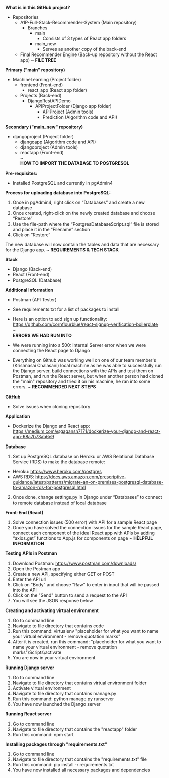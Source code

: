 **What is in this GitHub project?**
- Repositories
  - A1P-Full-Stack-Recommender-System (Main repository)
    - Branches
      - main
        - Consists of 3 types of React app folders
      - main_new
        - Serves as another copy of the back-end
  - Final Recommender Engine (Back-up repository without the React app)
~
**FILE TREE**

**Primary ("main" repository)**
- MachineLearning (Project folder)
  - frontend (Front-end)
    - react_app (React app folder)
  - Projects (Back-end)
    - DjangoRestAPIDemo
      - APIProjectFolder (Django app folder)
        - APIProject (Admin tools)
        - Prediction (Algorithm code and API)

**Secondary ("main_new" repository)**
- djangoproject (Project folder)
  - djangoapp (Algorithm code and API)
  - djangoproject (Admin tools)
  - reactapp (Front-end)  
~       
**HOW TO IMPORT THE DATABASE TO POSTGRESQL**

**Pre-requisites:**

- Installed PostgreSQL and currently in pgAdmin4

**Process for uploading database into PostgreSQL:**

1. Once in pgAdmin4, right click on “Databases” and create a new database
2. Once created, right-click on the newly created database and choose “Restore”
3. Use the file-path where the “PostgresDatabaseScript.sql” file is stored and place it in the “Filename” section
4. Click on “Restore”

The new database will now contain the tables and data that are necessary for the Django app.
~
**REQUIREMENTS & TECH STACK**

**Stack**

- Django (Back-end)
- React (Front-end)
- PostgreSQL (Database)

**Additional Information**
- Postman (API Tester)
- See requirements.txt for a list of packages to install
- Here is an option to add sign up functionality: https://github.com/cornflourblue/react-signup-verification-boilerplate   
~        
 **ERRORS WE HAD RUN INTO**

 - We were running into a 500: Internal Server error when we were connecting the React page to Django
 - Everything on Github was working well on one of our team member's (Krishnasai Chalasani) local machine as he was able to successfully run the Django server, build connections with the APIs and test them on Postman, and run the React server, but when another person had cloned the "main" repository and tried it on his machine, he ran into some errors.
~
**RECOMMENDED NEXT STEPS**

**GitHub**
- Solve issues when cloning repository

**Application**
- Dockerize the Django and React app: https://medium.com/@gagansh7171/dockerize-your-django-and-react-app-68a7b73ab6e9

**Database**
1. Set up PostgreSQL database on Heroku or AWS Relational Database Service (RDS) to make the database remote:
  - Heroku: https://www.heroku.com/postgres
  - AWS RDS: https://docs.aws.amazon.com/prescriptive-guidance/latest/patterns/migrate-an-on-premises-postgresql-database-to-amazon-rds-for-postgresql.html
2. Once done, change settings.py in Django under “Databases” to connect to remote database instead of local database

**Front-End (React)**
1. Solve connection issues (500 error) with API for a sample React page
2. Once you have solved the connection issues for the sample React page, connect each component of the ideal React app with APIs by adding “axios.get” functions to App.js for components on page
~
**HELPFUL INFORMATION**

**Testing APIs in Postman**
1. Download Postman: https://www.postman.com/downloads/
2. Open the Postman app 
3. Create a new API, specifying either GET or POST
4. Enter the API url
5. Click on "Body" and choose "Raw" to enter in input that will be passed into the API
6. Click on the "Send" button to send a request to the API
7. You will see the JSON response below

**Creating and activating virtual environment**
1. Go to command line
2. Navigate to file directory that contains code
3. Run this command: virtualenv "placeholder for what you want to name your virtual environment - remove quotation marks"
4. After it is created, run this command: "placeholder for what you want to name your virtual environment - remove quotation marks"\Scripts\activate
5. You are now in your virtual environment

**Running Django server**
1. Go to command line
2. Navigate to file directory that contains virtual environment folder
3. Activate virtual environment
4. Navigate to file directory that contains manage.py
5. Run this command: python manage.py runserver
6. You have now launched the Django server

**Running React server**
1. Go to command line
2. Navigate to file directory that contains the "reactapp" folder
3. Run this command: npm start

**Installing packages through "requirements.txt"**
1. Go to command line
2. Navigate to file directory that contains the "requirements.txt" file
3. Run this command: pip install -r requirements.txt
4. You have now installed all necessary packages and dependencies

